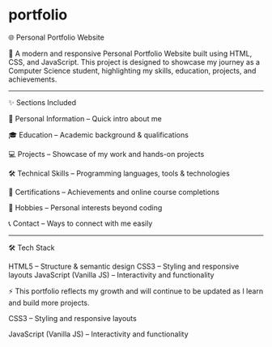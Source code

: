 # portfolio
🌐 Personal Portfolio Website

🚀 A modern and responsive Personal Portfolio Website built using HTML, CSS, and JavaScript.
This project is designed to showcase my journey as a Computer Science student, highlighting my skills, education, projects, and achievements.


---

✨ Sections Included

👤 Personal Information – Quick intro about me

🎓 Education – Academic background & qualifications

💻 Projects – Showcase of my work and hands-on projects

🛠 Technical Skills – Programming languages, tools & technologies

📜 Certifications – Achievements and online course completions

🎯 Hobbies – Personal interests beyond coding

📞 Contact – Ways to connect with me easily



---

🛠 Tech Stack

HTML5 – Structure & semantic design 
CSS3 – Styling and responsive layouts
JavaScript (Vanilla JS) – Interactivity and functionality


⚡ This portfolio reflects my growth and will continue to be updated as I learn and build more projects.

CSS3 – Styling and responsive layouts

JavaScript (Vanilla JS) – Interactivity and functionality
